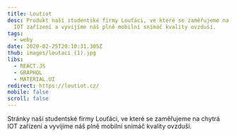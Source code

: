 ```yaml
---
title: Loutiot
desc: Produkt naší studentské firmy Louťáci, ve které se zaměřujeme na chytrá
  IOT zařízení a vyvijíme náš plně mobilní snímáč kvality ovzduší.
tags:
  - weby
date: 2020-02-25T20:10:31.305Z
thub: images/loutaci (1).jpg
libs:
  - REACT.JS
  - GRAPHQL
  - MATERIAL.UI
redirect: https://loutiot.cz/
mobile: false
scroll: false
---
```

Stránky naší studentské firmy Louťáci, ve které se zaměřujeme na chytrá IOT zařízení a vyvijíme náš plně mobilní snímáč kvality ovzduší.
